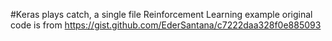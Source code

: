#Keras plays catch, a single file Reinforcement Learning example
original code is from https://gist.github.com/EderSantana/c7222daa328f0e885093
